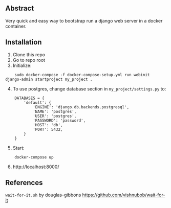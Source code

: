 
## Abstract
Very quick and easy way to bootstrap run a django web server in a docker container.

## Installation
1. Clone this repo
2. Go to repo root
3. Initialize:
```
    sudo docker-compose -f docker-compose-setup.yml run webinit django-admin startproject my_project .
```
4. To use postgres, change database section in `my_project/settings.py` to:
```
    DATABASES = {
        'default': {
            'ENGINE': 'django.db.backends.postgresql',
            'NAME': 'postgres',
            'USER': 'postgres',
            'PASSWORD': 'password',
            'HOST': 'db',
            'PORT': 5432,
        }
    }
```
5. Start:
```
    docker-compose up
```
6. http://localhost:8000/

## References

`wait-for-it.sh` by douglas-gibbons https://github.com/vishnubob/wait-for-it